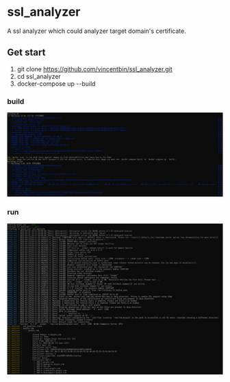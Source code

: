 # ssl_analyzer
A ssl analyzer which could analyzer target domain's certificate.

## Get start
1. git clone https://github.com/vincentbin/ssl_analyzer.git
2. cd ssl_analyzer
3. docker-compose up --build

### build
<img alt="build" src="https://github.com/vincentbin/ssl_analyzer/blob/main/pic/build-image.png"></a>
### run
<img alt="run" src="https://github.com/vincentbin/ssl_analyzer/blob/main/pic/run-container.png"></a>
